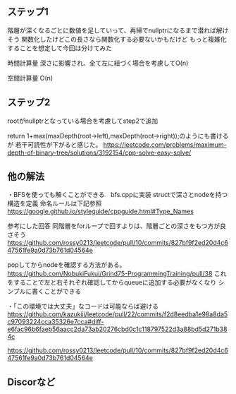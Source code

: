 ## ステップ1
階層が深くなるごとに数値を足していって、再帰でnullptrになるまで潜れば解けそう
関数化したけどこの長さなら関数化する必要ないかもだけど
もっと複雑化することを想定して今回は分けてみた

時間計算量
深さに影響され、全て左に紐づく場合を考慮してO(n)

空間計算量
O(n)

## ステップ2
rootがnullptrとなっている場合を考慮してstep2で追加

return 1+max(maxDepth(root->left),maxDepth(root->right));のようにも書けるが
若干可読性が下がると感じた。
https://leetcode.com/problems/maximum-depth-of-binary-tree/solutions/3192154/cpp-solve-easy-solve/

## 他の解法
・BFSを使っても解くことができる　bfs.cppに実装
structで深さとnodeを持つ構造を定義
命名ルールは下記参照
https://google.github.io/styleguide/cppguide.html#Type_Names

参考にした回答
同階層をforループで回すよりは、階層ごとの深さをもつ方が良さそう
https://github.com/rossy0213/leetcode/pull/10/commits/827bf9f2ed20d4c647561fe9a0d73b761d04564e

popしてからnodeを確認する方法がある。
https://github.com/NobukiFukui/Grind75-ProgrammingTraining/pull/38
これをすることで左と右それぞれ確認してからqueueに追加する必要がなくなり
シンプルに書くことができる

・「この環境では大丈夫」なコードは可能ならば避ける
https://github.com/kazukiii/leetcode/pull/22/commits/f2d8eedba1e98a8da5c97093224cca35326e7cca#diff-e6fac96b6faeb56aacc2da73ab20276cbd0c1c118797522d3a88bd5d271b384c

https://github.com/rossy0213/leetcode/pull/10/commits/827bf9f2ed20d4c647561fe9a0d73b761d04564e

## Discorなど

